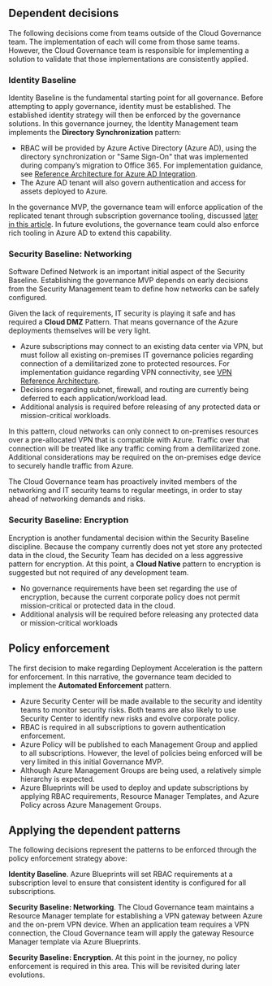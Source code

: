 ## Dependent decisions

The following decisions come from teams outside of the Cloud Governance team. The implementation of each will come from those same teams. However, the Cloud Governance team is responsible for implementing a solution to validate that those implementations are consistently applied.

### Identity Baseline

Identity Baseline is the fundamental starting point for all governance. Before attempting to apply governance, identity must be established. The established identity strategy will then be enforced by the governance solutions.
In this governance journey, the Identity Management team implements the **Directory Synchronization** pattern: 

- RBAC will be provided by Azure Active Directory (Azure AD), using the directory synchronization or "Same Sign-On" that was implemented during company’s migration to Office 365. For implementation guidance, see [Reference Architecture for Azure AD Integration](/azure/architecture/reference-architectures/identity/adfs).
- The Azure AD tenant will also govern authentication and access for assets deployed to Azure.

In the governance MVP, the governance team will enforce application of the replicated tenant through subscription governance tooling, discussed [later in this article](#subscription-model). In future evolutions, the governance team could also enforce rich tooling in Azure AD to extend this capability.

### Security Baseline: Networking

Software Defined Network is an important initial aspect of the Security Baseline. Establishing the governance MVP depends on early decisions from the Security Management team to define how networks can be safely configured.

Given the lack of requirements, IT security is playing it safe and has required a **Cloud DMZ** Pattern. That means governance of the Azure deployments themselves will be very light.

- Azure subscriptions may connect to an existing data center via VPN, but must follow all existing on-premises IT governance policies regarding connection of a demilitarized zone to protected resources. For implementation guidance regarding VPN connectivity, see [VPN Reference Architecture](/azure/architecture/reference-architectures/hybrid-networking/vpn).
- Decisions regarding subnet, firewall, and routing are currently being deferred to each application/workload lead.
- Additional analysis is required before releasing of any protected data or mission-critical workloads.

In this pattern, cloud networks can only connect to on-premises resources over a pre-allocated VPN that is compatible with Azure. Traffic over that connection will be treated like any traffic coming from a demilitarized zone. Additional considerations may be required on the on-premises edge device to securely handle traffic from Azure.

The Cloud Governance team has proactively invited members of the networking and IT security teams to regular meetings, in order to stay ahead of networking demands and risks.

### Security Baseline: Encryption

Encryption is another fundamental decision within the Security Baseline discipline. Because the company currently does not yet store any protected data in the cloud, the Security Team has decided on a less aggressive pattern for encryption.
At this point, a **Cloud Native** pattern to encryption is suggested but not required of any development team.

- No governance requirements have been set regarding the use of encryption, because the current corporate policy does not permit mission-critical or protected data in the cloud.
- Additional analysis will be required before releasing any protected data or mission-critical workloads

## Policy enforcement

The first decision to make regarding Deployment Acceleration is the pattern for enforcement. In this narrative, the governance team decided to implement the **Automated Enforcement** pattern.

- Azure Security Center will be made available to the security and identity teams to monitor security risks. Both teams are also likely to use Security Center to identify new risks and evolve corporate policy.
- RBAC is required in all subscriptions to govern authentication enforcement.
- Azure Policy will be published to each Management Group and applied to all subscriptions. However, the level of policies being enforced will be very limited in this initial Governance MVP.
- Although Azure Management Groups are being used, a relatively simple hierarchy is expected.
- Azure Blueprints will be used to deploy and update subscriptions by applying RBAC requirements, Resource Manager Templates, and Azure Policy across Azure Management Groups.

## Applying the dependent patterns

The following decisions represent the patterns to be enforced through the policy enforcement strategy above:

**Identity Baseline**. Azure Blueprints will set RBAC requirements at a subscription level to ensure that consistent identity is configured for all subscriptions.

**Security Baseline: Networking**. The Cloud Governance team maintains a Resource Manager template for establishing a VPN gateway between Azure and the on-prem VPN device. When an application team requires a VPN connection, the Cloud Governance team will apply the gateway Resource Manager template via Azure Blueprints.

**Security Baseline: Encryption**. At this point in the journey, no policy enforcement is required in this area. This will be revisited during later evolutions.
